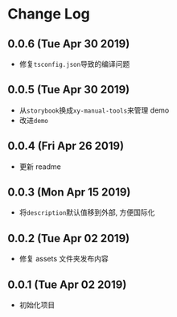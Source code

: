 # Change Log

## 0.0.6 (Tue Apr 30 2019)

-   修复`tsconfig.json`导致的编译问题

## 0.0.5 (Tue Apr 30 2019)

-   从`storybook`换成`xy-manual-tools`来管理 demo
-   改进`demo`

## 0.0.4 (Fri Apr 26 2019)

-   更新 readme

## 0.0.3 (Mon Apr 15 2019)

-   将`description`默认值移到外部, 方便国际化

## 0.0.2 (Tue Apr 02 2019)

-   修复 assets 文件夹发布内容

## 0.0.1 (Tue Apr 02 2019)

-   初始化项目

